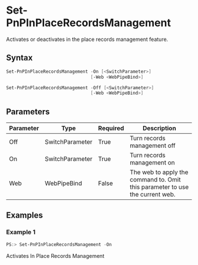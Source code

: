 # Set-PnPInPlaceRecordsManagement
Activates or deactivates in the place records management feature.
## Syntax
```powershell
Set-PnPInPlaceRecordsManagement -On [<SwitchParameter>]
                                [-Web <WebPipeBind>]
```


```powershell
Set-PnPInPlaceRecordsManagement -Off [<SwitchParameter>]
                                [-Web <WebPipeBind>]
```


## Parameters
Parameter|Type|Required|Description
---------|----|--------|-----------
|Off|SwitchParameter|True|Turn records management off|
|On|SwitchParameter|True|Turn records management on|
|Web|WebPipeBind|False|The web to apply the command to. Omit this parameter to use the current web.|
## Examples

### Example 1
```powershell
PS:> Set-PnPInPlaceRecordsManagement -On
```
Activates In Place Records Management
